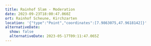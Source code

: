 ```yaml
---
title: Rainhof Slam - Moderation
date: 2023-09-23T18:00:47.060Z
ort: Rainhof Scheune, Kirchzarten
location: '{"type":"Point","coordinates":[7.9863075,47.9618142]}'
alternativeDate:
  show: false
  alternativeDate: 2023-05-17T09:11:47.065Z
---
```

